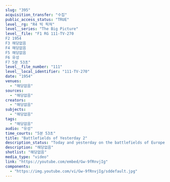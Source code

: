 ```yaml
---
slug: "395"
acquisition_transfer: "수집"
public_access_status: "TRUE"
level__rg: "R4 빅 픽쳐"
level__series: "The Big Picture"
level__file: "F1 RG 111-TV-270
F2 1954
F3 해당없음
F4 해당없음
F5 해당없음
F6 유성
F7 5분 53초"
level__file_number: "111"
level__local_identifier: "111-TV-270"
date: "1954"
venues: 
  - "해당없음"
sources: 
  - "해당없음"
creators: 
  - "해당없음"
subjects: 
  - "해당없음"
tags: 
  - "해당없음"
audio: "유성"
time_courts: "5분 53초"
title: "Battlefields of Yesterday 2"
description_status: "Today and yesterday on the battlefields of Europe. A film visit to Normandy, across France and deep into the heart of Germany 10 years after D-day."
description: "해당없음"
shotlist: "해당없음"
media_type: "video"
link: "https://youtube.com/embed/Gw-9fRnvjIg"
components: 
  - "https://img.youtube.com/vi/Gw-9fRnvjIg/sddefault.jpg"
---
```

